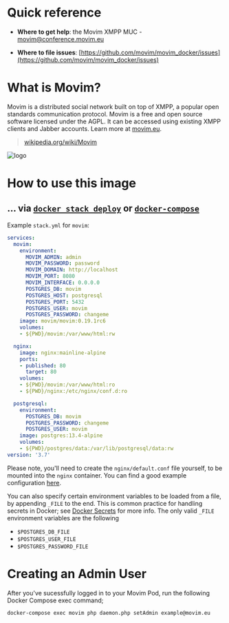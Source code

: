 # Quick reference

-	**Where to get help**:
	the Movim XMPP MUC - movim@conference.movim.eu

-	**Where to file issues**:
	[https://github.com/movim/movim_docker/issues](https://github.com/movim/movim_docker/issues)

# What is Movim?

Movim is a distributed social network built on top of XMPP, a popular open standards communication protocol. Movim is a free and open source software licensed under the AGPL. It can be accessed using existing XMPP clients and Jabber accounts. Learn more at [movim.eu](https://movim.eu/).

> [wikipedia.org/wiki/Movim](https://en.wikipedia.org/wiki/Movim)

![logo](https://upload.wikimedia.org/wikipedia/commons/thumb/e/e8/Movim-logo.svg/354px-Movim-logo.svg.png)

# How to use this image

## ... via [`docker stack deploy`](https://docs.docker.com/engine/reference/commandline/stack_deploy/) or [`docker-compose`](https://github.com/docker/compose)

Example `stack.yml` for `movim`:

```yaml
services:
  movim:
    environment:
      MOVIM_ADMIN: admin
      MOVIM_PASSWORD: password
      MOVIM_DOMAIN: http://localhost
      MOVIM_PORT: 8080
      MOVIM_INTERFACE: 0.0.0.0
      POSTGRES_DB: movim
      POSTGRES_HOST: postgresql
      POSTGRES_PORT: 5432
      POSTGRES_USER: movim
      POSTGRES_PASSWORD: changeme
    image: movim/movim:0.19.1rc6
    volumes:
    - ${PWD}/movim:/var/www/html:rw

  nginx:
    image: nginx:mainline-alpine
    ports:
    - published: 80
      target: 80
    volumes:
    - ${PWD}/movim:/var/www/html:ro
    - ${PWD}/nginx:/etc/nginx/conf.d:ro

  postgresql:
    environment:
      POSTGRES_DB: movim
      POSTGRES_PASSWORD: changeme
      POSTGRES_USER: movim
    image: postgres:13.4-alpine
    volumes:
    - ${PWD}/postgres/data:/var/lib/postgresql/data:rw
version: '3.7'
```
Please note, you'll need to create the `nginx/default.conf` file yourself, to be mounted into the `nginx` container. You can find a good example configuration [here](https://gist.githubusercontent.com/kawaii/468f24135bc5cf817b922d8491276771/raw/bc0a881c5a505ffa677655f515502533d33b7174/movim.conf).

You can also specify certain environment variables to be loaded from a file, by appending `_FILE` to the end. This is common practice for handling secrets in Docker; see [Docker Secrets](https://www.docker.com/blog/docker-secrets-management/) for more info. The only valid `_FILE` environment variables are the following
* `$POSTGRES_DB_FILE`
* `$POSTGRES_USER_FILE`
* `$POSTGRES_PASSWORD_FILE`

# Creating an Admin User

After you've sucessfully logged in to your Movim Pod, run the following Docker Compose exec command;

```
docker-compose exec movim php daemon.php setAdmin example@movim.eu
```
